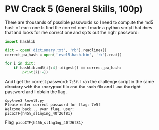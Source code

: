 # PW Crack 5 (General Skills, 100p)
There are thousands of possible passwords so I need to compute the md5 hash of each one to find the correct one.
I made a python script that does that and looks for rhe correct one and spits out the right password:
```python
import hashlib

dict = open('dictionary.txt', 'rb').readlines()
correct_pw_hash = open('level5.hash.bin', 'rb').read()

for i in dict:
    if hashlib.md5(i[:4]).digest() == correct_pw_hash:
        print(i[:4])
```
And I get the correct password: `7e5f`. I ran the challenge script in the same directory with the encrypted file and the hash file and I use the right password and I
obtain the flag.
```
$python3 level5.py 
Please enter correct password for flag: 7e5f
Welcome back... your flag, user:
picoCTF{h45h_sl1ng1ng_40f26f81}
```
Flag: `picoCTF{h45h_sl1ng1ng_40f26f81}`
